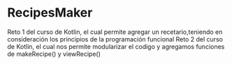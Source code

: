 # RecipesMaker
Reto 1 del curso de Kotlin, el cual permite agregar un recetario,teniendo en consideración los principios de la programación funcional
Reto 2 del curso de Kotlin, el cual nos permite modularizar el codigo y agregamos funciones de makeRecipe() y viewRecipe()
